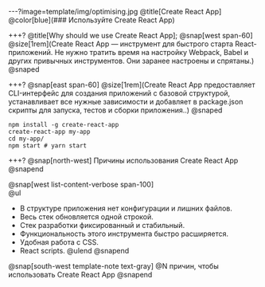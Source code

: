 ---?image=template/img/optimising.jpg
@title[Create React App]
@color[blue](### Используйте Create React App)

+++?
@title[Why should we use Create React App];
@snap[west span-60]
@size[1rem](Create React App — инструмент для быстрого старта React-приложений. Не нужно тратить время на настройку Webpack, Babel и других привычных инструментов. Они заранее настроены и спрятаны.)
@snaped

+++?
@snap[east span-60]
@size[1rem](Create React App предоставляет CLI-интерфейс для создания приложений с базовой структурой, устанавливает все нужные зависимости и добавляет в package.json скрипты для запуска, тестов и сборки приложения..)
@snaped
<br>
```
npm install -g create-react-app
create-react-app my-app
cd my-app/
npm start # yarn start
```

+++?
@snap[north-west]
Причины использования Create React App
@snapend

@snap[west list-content-verbose span-100]
<br>
@ul[](false)
- В структуре приложения нет конфигурации и лишних файлов.
- Весь стек обновляется одной строкой.
- Стек разработки фиксированный и стабильный.
- Функциональность этого инструмента быстро расширяется.
- Удобная работа с CSS.
- React scripts.
@ulend
@snapend

@snap[south-west template-note text-gray]
@N причин, чтобы использовать Create React App
@snapend